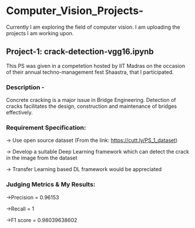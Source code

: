 # Computer_Vision_Projects-
Currently I am exploring the field of computer vision. I am uploading the projects I am working upon. 

## Project-1: crack-detection-vgg16.ipynb 
This PS was given in a competetion hosted by IIT Madras on the occasion of their annual techno-management fest Shaastra, that I participated.
### Description - 
Concrete cracking is a major issue in Bridge Engineering. Detection of cracks facilitates the design, construction and maintenance of bridges effectively.
### Requirement Specification:
-> Use open source dataset (From the link: https://cutt.ly/PS_1_dataset)

-> Develop a suitable Deep Learning framework which can detect the crack in the image from the dataset

-> Transfer Learning based DL framework would be appreciated
### Judging Metrics & My Results: 
->Precision = 0.96153

->Recall = 1

->F1 score = 0.98039638602
